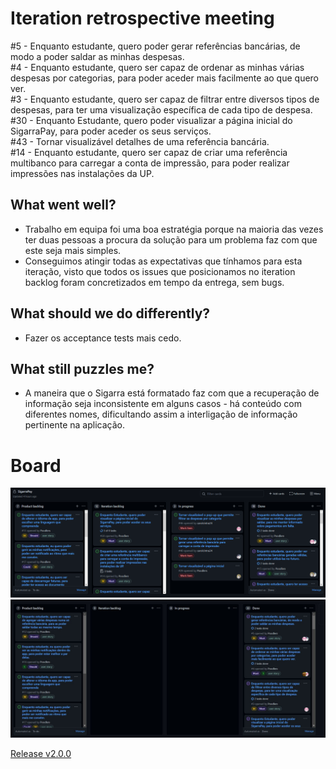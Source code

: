 # Iteration retrospective meeting
#5 - Enquanto estudante, quero poder gerar referências bancárias, de modo a poder saldar as minhas despesas. <br>
#4 - Enquanto estudante, quero ser capaz de ordenar as minhas várias despesas por categorias, para poder aceder mais facilmente ao que quero ver. <br>
#3 - Enquanto estudante, quero ser capaz de filtrar entre diversos tipos de despesas, para ter uma visualização específica de cada tipo de despesa. <br>
#30 - Enquanto Estudante, quero poder visualizar a página inicial do SigarraPay, para poder aceder os seus serviços. <br>
#43 - Tornar visualizável detalhes de uma referência bancária. <br>
#14 - Enquanto estudante, quero ser capaz de criar uma referência multibanco para carregar a conta de impressão, para poder realizar impressões nas instalações da UP.

## What went well?
- Trabalho em equipa foi uma boa estratégia porque na maioria das vezes ter duas pessoas a procura da solução para um problema faz com que este seja mais simples.
- Conseguimos atingir todas as expectativas que tínhamos para esta iteração, visto que todos os issues que posicionamos no iteration backlog foram concretizados em tempo da entrega, sem bugs.

## What should we do differently?
- Fazer os acceptance tests mais cedo.

## What still puzzles me?
- A maneira que o Sigarra está formatado faz com que a recuperação de informação seja inconsistente em alguns casos - há conteúdo com diferentes nomes, dificultando assim a interligação de informação pertinente na aplicação.

# Board
![](../images/BoardV2.1.JPG)
![](../images/BoardV2.JPG)

[Release v2.0.0](https://github.com/LEIC-ES-2021-22/3LEIC06T3/releases/tag/v2.0.0)


